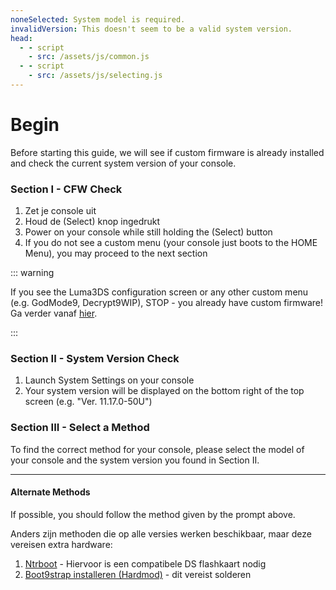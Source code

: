 ```yaml
---
noneSelected: System model is required.
invalidVersion: This doesn't seem to be a valid system version.
head:
  - - script
    - src: /assets/js/common.js
  - - script
    - src: /assets/js/selecting.js
---
```


# Begin

Before starting this guide, we will see if custom firmware is already installed and check the current system version of your console.

### Section I - CFW Check

1. Zet je console uit
2. Houd de (Select) knop ingedrukt
3. Power on your console while still holding the (Select) button
4. If you do not see a custom menu (your console just boots to the HOME Menu), you may proceed to the next section

::: warning

If you see the Luma3DS configuration screen or any other custom menu (e.g. GodMode9, Decrypt9WIP), STOP - you already have custom firmware! Ga verder vanaf [hier](checking-for-cfw#what-to-do-next).

:::

### Section II - System Version Check

1. Launch System Settings on your console
2. Your system version will be displayed on the bottom right of the top screen (e.g. "Ver. 11.17.0-50U")

### Section III - Select a Method

To find the correct method for your console, please select the model of your console and the system version you found in Section II.

<!--@include: @/_internal/consoleVersionSelect.html -->

---

#### Alternate Methods

If possible, you should follow the method given by the prompt above.

Anders zijn methoden die op alle versies werken beschikbaar, maar deze vereisen extra hardware:

1. [Ntrboot](ntrboot) - Hiervoor is een compatibele DS flashkaart nodig
2. [Boot9strap installeren (Hardmod)](installing-boot9strap-\(hardmod\)) - dit vereist solderen
